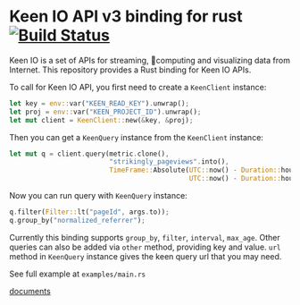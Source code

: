 Keen IO API v3 binding for rust [![Build Status](https://travis-ci.org/doomsplayer/keenio-rs.png?branch=master)](https://travis-ci.org/doomsplayer/keenio-rs)
======================================

Keen IO is a set of APIs for streaming, computing and visualizing data from Internet. This repository provides a Rust binding for Keen IO APIs.

To call for Keen IO API, you first need to create a `KeenClient` instance:
```rust
let key = env::var("KEEN_READ_KEY").unwrap();
let proj = env::var("KEEN_PROJECT_ID").unwrap();
let mut client = KeenClient::new(&key, &proj);
```

Then you can get a `KeenQuery` instance from the `KeenClient` instance:
```rust
let mut q = client.query(metric.clone(),
                         "strikingly_pageviews".into(),
                         TimeFrame::Absolute(UTC::now() - Duration::hours(10),
                                             UTC::now() - Duration::hours(1)));
```

Now you can run query with `KeenQuery` instance:
```rust
q.filter(Filter::lt("pageId", args.to));
q.group_by("normalized_referrer");
```

Currently this binding supports `group_by`, `filter`, `interval`, `max_age`. Other queries can also be added via `other` method, providing key and value. `url` method in `KeenQuery` instance gives the keen query url that you may need.

See full example at `examples/main.rs`



[documents](http://doomsplayer.github.io/keenio-rs/keen/index.html)
